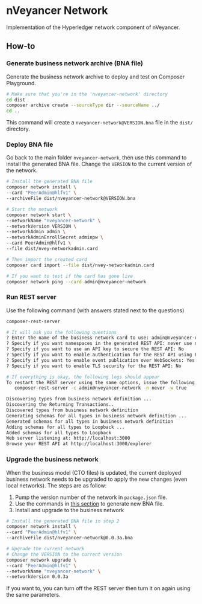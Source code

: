 # nVeyancer Network

Implementation of the Hyperledger network component of nVeyancer.

## How-to

### Generate business network archive (BNA file)

Generate the business network archive to deploy and test on Composer Playground.

```sh
# Make sure that you're in the 'nveyancer-network' directory
cd dist
composer archive create --sourceType dir --sourceName ../
cd ..
```

This command will create a `nveyancer-network@VERSION.bna` file in the `dist/` directory.

### Deploy BNA file

Go back to the main folder `nveyancer-network`, then use this command to install the generated
BNA file. Change the `VERSION` to the current version of the network.

```sh
# Install the generated BNA file
composer network install \
--card "PeerAdmin@hlfv1" \
--archiveFile dist/nveyancer-network@VERSION.bna

# Start the network
composer network start \
--networkName "nveyancer-network" \
--networkVersion VERSION \
--networkAdmin admin \
--networkAdminEnrollSecret adminpw \
--card PeerAdmin@hlfv1 \
--file dist/nvey-networkadmin.card

# Then import the created card
composer card import --file dist/nvey-networkadmin.card

# If you want to test if the card has gone live
composer network ping --card admin@nveyancer-network
```

### Run REST server

Use the following command (with answers stated next to the questions)

```sh
composer-rest-server

# It will ask you the following questions
? Enter the name of the business network card to use: admin@nveyancer-network
? Specify if you want namespaces in the generated REST API: never use namespaces
? Specify if you want to use an API key to secure the REST API: No
? Specify if you want to enable authentication for the REST API using Passport: No
? Specify if you want to enable event publication over WebSockets: Yes
? Specify if you want to enable TLS security for the REST API: No

# If everything is okay, the following logs should appear
To restart the REST server using the same options, issue the following command:
   composer-rest-server -c admin@nveyancer-network -n never -w true

Discovering types from business network definition ...
Discovering the Returning Transactions..
Discovered types from business network definition
Generating schemas for all types in business network definition ...
Generated schemas for all types in business network definition
Adding schemas for all types to Loopback ...
Added schemas for all types to Loopback
Web server listening at: http://localhost:3000
Browse your REST API at http://localhost:3000/explorer
```

### Upgrade the business network

When the business model (CTO files) is updated, the current deployed business network
needs to be upgraded to apply the new changes (even local networks). The steps are as follow:

1. Pump the version number of the network in `package.json` file.
2. Use the commands in [this section](#generate-business-network-archive-bna-file) to
generate new BNA file.
3. Install and upgrade to the business network

```sh
# Install the generated BNA file in step 2
composer network install \
--card "PeerAdmin@hlfv1" \
--archiveFile dist/nveyancer-network@0.0.3a.bna

# Upgrade the current network
# Change the VERSION to the current version
composer network upgrade \
--card "PeerAdmin@hlfv1" \
--networkName "nveyancer-network" \
--networkVersion 0.0.3a
```

If you want to, you can turn off the REST server then turn it on again using the same parameters.
